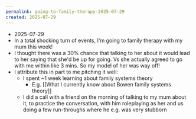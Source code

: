 ```yaml
---
permalink: going-to-family-therapy-2025-07-29
created: 2025-07-29
---
```

- 2025-07-29
- In a total shocking turn of events, I'm going to family therapy with my mum this week! 
- I thought there was a 30% chance that talking to her about it would lead to her saying that she'd be up for going. Vs she actually agreed to go with me within like 3 mins. So my model of her was way off! 
- I attribute this in part to me pitching it well:
	- I spent ~1 week learning about family systems theory
		- E.g. [[What I currently know about Bowen family systems theory]]
	- I did a call with a friend on the morning of talking to my mum about it, to practice the conversation, with him roleplaying as her and us doing a few run-throughs where he e.g. was very stubborn
